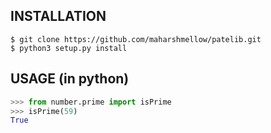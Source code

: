 ## INSTALLATION

`$ git clone https://github.com/maharshmellow/patelib.git` <br>
`$ python3 setup.py install`

## USAGE (in python)
```python
>>> from number.prime import isPrime
>>> isPrime(59)
True
```

